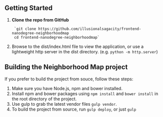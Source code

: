## Getting Started

1. **Clone the repo from GitHub**

		`git clone https://github.com/illusionalsagacity/frontend-nanodegree-neighborhoodmap
		cd frontend-nanodegree-neighborhoodmap`

2. Browse to the dist/index.html file to view the application, or use a lightweight http server in the dist directory. (e.g. `python -m http.server`)

## Building the Neighborhood Map project
If you prefer to build the project from souce, follow these steps:

1. Make sure you have Node.js, npm and bower installed.
2. Install npm and bower packages using `npm install` and `bower install` in the root directory of the project.
3. Use gulp to grab the latest vendor files `gulp vendor`.
4. To build the project from source, run `gulp deploy`, or just `gulp`
